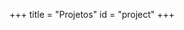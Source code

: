 +++
title = "Projetos"
id = "project"
+++

<!--
id = "people" aponta para o arquivo ./themes/hugo-universal-theme/layouts/partials/project.html.
Os arquivos YAML devem estar no diretório ./data/projetos.
As imagens de perfil devem estar no diretório ./static/img/projetos.
-->
